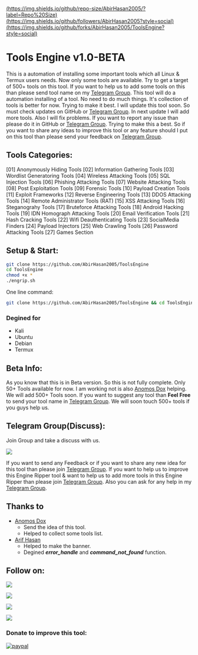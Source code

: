 [(https://img.shields.io/github/repo-size/AbirHasan2005/?label=Repo%20Size)](https://github.com/AbirHasan2005/ToolsEngine) [(https://img.shields.io/github/followers/AbirHasan2005?style=social)](https://github.com/AbirHasan2005?tab=following) [(https://img.shields.io/github/forks/AbirHasan2005/ToolsEngine?style=social)](https://github.com/AbirHasan2005/ToolsEngine/network/members)

# Tools Engine v1.0-BETA

This is a automation of installing some important tools which all Linux & Termux users needs. Now only some tools are available. Try to get a target of 500+ tools on this tool. If you want to help us to add some tools on this than please send tool name on my [Telegram Group](http://t.me/linux_repo). This tool will do a automation installing of a tool. No need to do much things. It's collection of tools is better for now. Trying to make it best. I will update this tool soon. So must check updates on GitHub or [Telegram Group](http://t.me/linux_repo). In next update I will add more tools. Also I will fix problems. If you want to report any issue than please do it in GitHub or [Telegram Group](http://t.me/linux_repo). Trying to make this a best. So if you want to share any ideas to improve this tool or any feature should I put on this tool than please send your feedback on [Telegram Group](http://t.me/linux_repo).


## Tools Categories:
[01] Anonymously Hiding Tools
[02] Information Gathering Tools
[03] Wordlist Generatoring Tools
[04] Wireless Attacking Tools
[05] SQL Injection Tools
[06] Phishing Attacking Tools
[07] Website Attacking Tools
[08] Post Exploitation Tools
[09] Forensic Tools
[10] Payload Creation Tools
[11] Exploit Frameworks
[12] Reverse Engineering Tools
[13] DDOS Attacking Tools
[14] Remote Administrator Tools (RAT)
[15] XSS Attacking Tools
[16] Steganograhy Tools
[17] Bruteforce Attacking Tools
[18] Android Hacking Tools
[19] IDN Homograph Attacking Tools
[20] Email Verification Tools
[21] Hash Cracking Tools
[22] Wifi Deauthenticating Tools
[23] SocialMedia Finders
[24] Payload Injectors
[25] Web Crawling Tools
[26] Password Attacking Tools
[27] Games Section


## Setup & Start:
```bash
git clone https://github.com/AbirHasan2005/ToolsEngine
cd ToolsEngine
chmod +x *
./engrip.sh
```

One line command:
```bash
git clone https://github.com/AbirHasan2005/ToolsEngine && cd ToolsEngine && chmod +x * && ./engrip.sh
```


### Degined for
- Kali
- Ubuntu
- Debian
- Termux


## Beta Info:
As you know that this is in Beta version. So this is not fully complete. Only 50+ Tools available for now. I am working not is also [Anomos Dox](https://github.com/palahsu) helping. We will add 500+ Tools soon. If you want to suggest any tool than **Feel Free** to send your tool name in [Telegram Group](http://t.me/linux_repo). We will soon touch 500+ tools if you guys help us.


## Telegram Group(Discuss):
Join Group and take a discuss with us.

<a href="https://t.me/linux_repo"><img src="https://img.shields.io/badge/Telegram-Join%20Telegram%20Group-blue.svg?logo=telegram"></a>

If you want to send any Feedback or if you want to share any new idea for this tool than please join [Telegram Group](http://t.me/linux_repo). If you want to help us to improve this Engine Ripper tool & want to help us to add more tools in this Engine Ripper than please join [Telegram Group](http://t.me/linux_repo). Also you can ask for any help in my [Telegram Group](http://t.me/linux_repo).


## Thanks to
- [Anomos Dox](https://github.com/palahsu)
	- Send the idea of this tool.
	- Helped to collect some tools list.
- [Arif Hasan](http://t.me/bash_lover)
	- Helped to make the banner.
	- Degined ***error_handle*** and ***command_not_found*** function.


## Follow on:
<p align="left">
<a href="https://github.com/AbirHasan2005"><img src="https://img.shields.io/badge/GitHub-Follow%20on%20GitHub-inactive.svg?logo=github"></a>
</p>
<p align="left">
<a href="https://twitter.com/AbirHasan2005"><img src="https://img.shields.io/badge/Twitter-Follow%20on%20Twitter-informational.svg?logo=twitter"></a>
</p>
<p align="left">
<a href="https://facebook.com/AbirHasan2005"><img src="https://img.shields.io/badge/Facebook-Follow%20on%20Facebook-blue.svg?logo=facebook"></a>
</p>
<p align="left">
<a href="https://instagram.com/AbirHasan2005"><img src="https://img.shields.io/badge/Instagram-Follow%20on%20Instagram-important.svg?logo=instagram"></a>
</p>


### Donate to improve this tool:
[![paypal](https://www.paypalobjects.com/en_US/i/btn/btn_donateCC_LG.gif)](https://paypal.me/AbirHasan2005)
